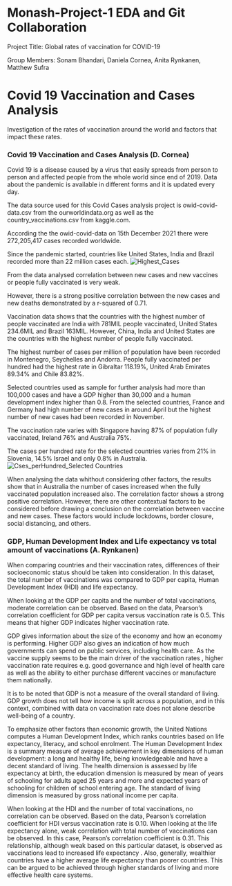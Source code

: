
# Monash-Project-1 EDA and Git Collaboration
Project Title:
Global rates of vaccination for COVID-19

Group Members:
Sonam Bhandari, Daniela Cornea, Anita Rynkanen, Matthew Sufra

# Covid 19 Vaccination and Cases Analysis
Investigation of the rates of vaccination around the world and factors that impact these rates.
### Covid 19 Vaccination and Cases Analysis (D. Cornea)

Covid 19 is a disease caused by a virus that easily spreads from person to person and affected people from the whole world since end of 2019. Data about the pandemic is available in different forms and it is updated every day. 

The data source used for this Covid Cases analysis project is owid-covid-data.csv from the ourworldindata.org as well as the country_vaccinations.csv from kaggle.com.

According the the owid-covid-data on 15th December 2021 there were 272,205,417 cases recorded worldwide.

Since the pandemic started, countries like United States, India and Brazil recorded more than 22 million cases each. 
![Highest_Cases](https://github.com/MSufra/Monash-Project-1/blob/main/DC%20Output/DC%20Figures/Fig%20DC%20Highest%20Number%20of%20Cases%20by%20Country.png)

From the data analysed correlation between new cases and new vaccines or people fully vaccinated is very weak.

However, there is a strong positive correlation between the new cases and new deaths demonstrated by a r-squared of 0.71.

Vaccination data shows that the countries with the highest number of people vaccinated are India with 781MIL people vaccinated, United States 234.6MIL and Brazil 163MIL. However, China, India and United States are the countries with the highest number of people fully vaccinated.

The highest number of cases per million of population have been recorded in Montenegro, Seychelles and Andorra.
People fully vaccinated per hundred had the highest rate in Gibraltar 118.19%, United Arab Emirates	89.34% and Chile 83.82%.

Selected countries used as sample for further analysis had more than 100,000 cases and have a GDP higher than 30,000 and a human development index higher than 0.8.
From the selected countries, France and Germany had high number of new cases in around April but the highest number of new cases had been recorded in November.

The vaccination rate varies with Singapore having 87% of population fully vaccinated, Ireland 76% and Australia 75%.

The cases per hundred rate for the selected countries varies from 21% in Slovenia, 14.5% Israel and only 0.8% in Australia.
![Cses_perHundred_Selected Countries](https://github.com/MSufra/Monash-Project-1/blob/main/DC%20Output/DC%20Figures/Fig%20DC%20Total%20Cases%20per%20Hundred%20Selected%20Countries%20271121.png)

When analysing the data whithout considering other factors, the results show that in Australia the number of cases increased when the fully vaccinated population increased also. The correlation factor shows a strong positive correlation. However, there are other contextual factors to be considered before drawing a conclusion on the correlation between vaccine and new cases. These factors would include lockdowns, border closure, social distancing, and others.

### GDP, Human Development Index and Life expectancy vs total amount of vaccinations (A. Rynkanen)

When comparing countries and their vaccination rates, differences of their socioeconomic status should be taken into consideration. In this dataset, the total number of vaccinations was compared to GDP per capita, Human Development Index (HDI) and life expectancy. 

When looking at the GDP per capita and the number of total vaccinations, moderate correlation can be observed. Based on the data, Pearson’s correlation coefficient for GDP per capita versus vaccination rate is 0.5. This means that higher GDP indicates higher vaccination rate. 

GDP  gives information about the size of the economy and how an economy is performing.  Higher GDP also gives an indication of how much governments can spend on public services, including health care. As the vaccine supply seems to be the main driver of the vaccination rates , higher vaccination rate requires e.g. good governance and high level of health care as well as the ability to either purchase different vaccines or manufacture them nationally. 

It is to be noted that GDP is not a measure of the overall standard of living. GDP growth does not tell how income is split across a population, and in this context, combined with data on vaccination rate does not alone describe well-being of a country. 

To emphasize other factors than economic growth, the United Nations computes a Human Development Index, which ranks countries based on life expectancy, literacy, and school enrolment. The Human Development Index  is a summary measure of average achievement in key dimensions of human development: a long and healthy life, being knowledgeable and have a decent standard of living. The health dimension is assessed by life expectancy at birth, the education dimension is measured by mean of years of schooling for adults aged 25 years and more and expected years of schooling for children of school entering age. The standard of living dimension is measured by gross national income per capita. 

When looking at the HDI and the number of total vaccinations, no correlation can be observed. Based on the data, Pearson’s correlation coefficient for HDI versus vaccination rate is 0.10. When looking at the life expectancy alone, weak correlation with total number of vaccinations can be observed. In this case, Pearson’s correlation coefficient is 0.31. This relationship, although weak based on this particular dataset, is observed as vaccinations lead to increased life expectancy . Also, generally, wealthier countries have a higher average life expectancy than poorer countries. This can be argued to be achieved through higher standards of living and more effective health care systems. 

